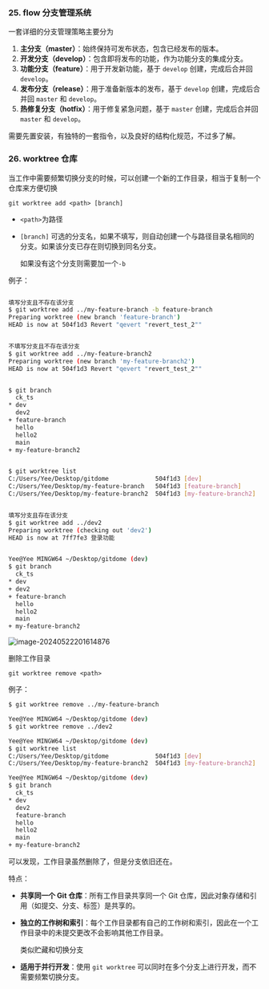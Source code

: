 ### 25. flow 分支管理系统

一套详细的分支管理策略主要分为

1. **主分支（master）**：始终保持可发布状态，包含已经发布的版本。
2. **开发分支（develop）**：包含即将发布的功能，作为功能分支的集成分支。
3. **功能分支（feature）**：用于开发新功能，基于 `develop` 创建，完成后合并回 `develop`。
4. **发布分支（release）**：用于准备新版本的发布，基于 `develop` 创建，完成后合并回 `master` 和 `develop`。
5. **热修复分支（hotfix）**：用于修复紧急问题，基于 `master` 创建，完成后合并回 `master` 和 `develop`。

需要先置安装，有独特的一套指令，以及良好的结构化规范，不过多了解。

### 26. worktree 仓库

当工作中需要频繁切换分支的时候，可以创建一个新的工作目录，相当于复制一个仓库来方便切换

`git worktree add <path> [branch]` 

- `<path>`为路径

- `[branch]` 可选的分支名，如果不填写，则自动创建一个与路径目录名相同的分支。如果该分支已存在则切换到同名分支。

  如果没有这个分支则需要加一个`-b`

例子：

```bash

填写分支且不存在该分支
$ git worktree add ../my-feature-branch -b feature-branch
Preparing worktree (new branch 'feature-branch')
HEAD is now at 504f1d3 Revert "qevert "revert_test_2""


不填写分支且不存在该分支
$ git worktree add ../my-feature-branch2
Preparing worktree (new branch 'my-feature-branch2')
HEAD is now at 504f1d3 Revert "qevert "revert_test_2""


$ git branch
  ck_ts
* dev
  dev2
+ feature-branch
  hello
  hello2
  main
+ my-feature-branch2


$ git worktree list
C:/Users/Yee/Desktop/gitdome             504f1d3 [dev]
C:/Users/Yee/Desktop/my-feature-branch   504f1d3 [feature-branch]
C:/Users/Yee/Desktop/my-feature-branch2  504f1d3 [my-feature-branch2]


填写分支且存在该分支
$ git worktree add ../dev2
Preparing worktree (checking out 'dev2')
HEAD is now at 7ff7fe3 登录功能


Yee@Yee MINGW64 ~/Desktop/gitdome (dev)
$ git branch
  ck_ts
* dev
+ dev2
+ feature-branch
  hello
  hello2
  main
+ my-feature-branch2


```


![image-20240522201614876](https://yee-1312555989.cos.ap-guangzhou.myqcloud.com//blogimage-20240522201614876.webp)


删除工作目录

`git worktree remove <path>`



例子：

```sh
$ git worktree remove ../my-feature-branch

Yee@Yee MINGW64 ~/Desktop/gitdome (dev)
$ git worktree remove ../dev2

Yee@Yee MINGW64 ~/Desktop/gitdome (dev)
$ git worktree list
C:/Users/Yee/Desktop/gitdome             504f1d3 [dev]
C:/Users/Yee/Desktop/my-feature-branch2  504f1d3 [my-feature-branch2]

Yee@Yee MINGW64 ~/Desktop/gitdome (dev)
$ git branch
  ck_ts
* dev
  dev2
  feature-branch
  hello
  hello2
  main
+ my-feature-branch2

```



可以发现，工作目录虽然删除了，但是分支依旧还在。

特点：

- **共享同一个 Git 仓库**：所有工作目录共享同一个 Git 仓库，因此对象存储和引用（如提交、分支、标签）是共享的。

- **独立的工作树和索引**：每个工作目录都有自己的工作树和索引，因此在一个工作目录中的未提交更改不会影响其他工作目录。

  类似贮藏和切换分支

- **适用于并行开发**：使用 `git worktree` 可以同时在多个分支上进行开发，而不需要频繁切换分支。